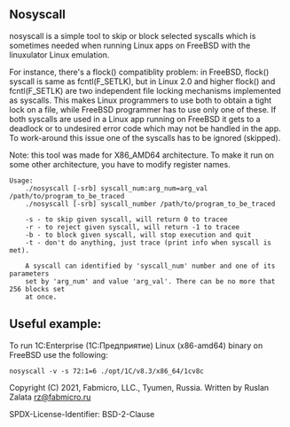## Nosyscall 

nosyscall is a simple tool to skip or block selected syscalls which is sometimes
needed when running Linux apps on FreeBSD with the linuxulator Linux emulation.

For instance, there's a flock() compatiblity problem: in FreeBSD, flock() syscall
is same as fcntl(F_SETLK), but in Linux 2.0 and higher flock() and fcntl(F_SETLK)
are two independent file locking mechanisms implemented as syscalls. 
This makes Linux programmers to use both to obtain a tight lock on a file, while 
FreeBSD programmer has to use only one of these. If both syscalls are used in a 
Linux app running on FreeBSD it gets to a deadlock or to undesired error code which 
may not be handled in the app. To work-around this issue one of the syscalls has to 
be ignored (skipped).

Note: this tool was made for X86_AMD64 architecture. To make it run on some other 
architecture, you have to modify register names.

```
Usage:
	./nosyscall [-srb] syscall_num:arg_num=arg_val /path/to/program_to_be_traced
	./nosyscall [-srb] syscall_number /path/to/program_to_be_traced

	-s - to skip given syscall, will return 0 to tracee
	-r - to reject given syscall, will return -1 to tracee
	-b - to block given syscall, will stop execution and quit
	-t - don't do anything, just trace (print info when syscall is met).

	A syscall can identified by 'syscall_num' number and one of its parameters
	set by 'arg_num' and value 'arg_val'. There can be no more that 256 blocks set
	at once.
```

## Useful example:

To run 1C:Enterprise (1C:Предприятие) Linux (x86-amd64) binary on FreeBSD use the following:
```
nosyscall -v -s 72:1=6 ./opt/1C/v8.3/x86_64/1cv8c
```

Copyright (C) 2021, Fabmicro, LLC., Tyumen, Russia. Written by Ruslan Zalata <rz@fabmicro.ru>

SPDX-License-Identifier: BSD-2-Clause

